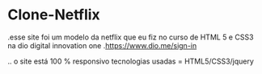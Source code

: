 # Clone-Netflix
.esse site foi um modelo da netflix que eu fiz no curso de HTML 5 e CSS3 na dio digital innovation one
.https://www.dio.me/sign-in 

.. o site está 100 % responsivo 
tecnologias usadas =  HTML5/CSS3/jquery

